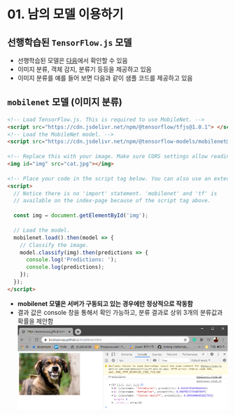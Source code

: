 # 01. 남의 모델 이용하기

## 선행학습된 `TensorFlow.js` 모델

- 선행학습된 모델은 [다음](https://www.tensorflow.org/js/models?hl=ko)에서 확인할 수 있음
- 이미지 분류, 객체 감지, 분류기 등등을 제공하고 있음
- 이미지 분류를 예를 들어 보면 다음과 같이 샘플 코드를 제공하고 있음

## `mobilenet` 모델 (이미지 분류)

```html
<!-- Load TensorFlow.js. This is required to use MobileNet. -->
<script src="https://cdn.jsdelivr.net/npm/@tensorflow/tfjs@1.0.1"> </script>
<!-- Load the MobileNet model. -->
<script src="https://cdn.jsdelivr.net/npm/@tensorflow-models/mobilenet@1.0.0"> </script>

<!-- Replace this with your image. Make sure CORS settings allow reading the image! -->
<img id="img" src="cat.jpg"></img>

<!-- Place your code in the script tag below. You can also use an external .js file -->
<script>
  // Notice there is no 'import' statement. 'mobilenet' and 'tf' is
  // available on the index-page because of the script tag above.

  const img = document.getElementById('img');

  // Load the model.
  mobilenet.load().then(model => {
    // Classify the image.
    model.classify(img).then(predictions => {
      console.log('Predictions: ');
      console.log(predictions);
    });
  });
</script>
```

- **mobilenet 모델은 서버가 구동되고 있는 경우에만 정상적으로 작동함**
- 결과 값은 console 창을 통해서 확인 가능하고, 분류 결과로 상위 3개의 분류값과 확률을 제안함
  ![](mobilenet_outcome.png)

